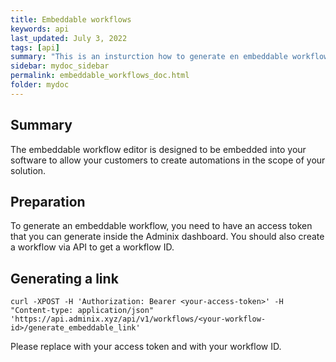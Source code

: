 ```yaml
---
title: Embeddable workflows
keywords: api
last_updated: July 3, 2022
tags: [api]
summary: "This is an insturction how to generate en embeddable workflow link"
sidebar: mydoc_sidebar
permalink: embeddable_workflows_doc.html
folder: mydoc
---
```


## Summary

The embeddable workflow editor is designed to be embedded into your software to allow your customers to create automations in the scope of your solution.

## Preparation

To generate an embeddable workflow, you need to have an access token that you can generate inside the Adminix dashboard. You should also create a workflow via API to get a workflow ID.

## Generating a link

```
curl -XPOST -H 'Authorization: Bearer <your-access-token>' -H "Content-type: application/json" 'https://api.adminix.xyz/api/v1/workflows/<your-workflow-id>/generate_embeddable_link'
```

Please replace <your-access-token> with your access token and <your-workflow-id> with your workflow ID.
